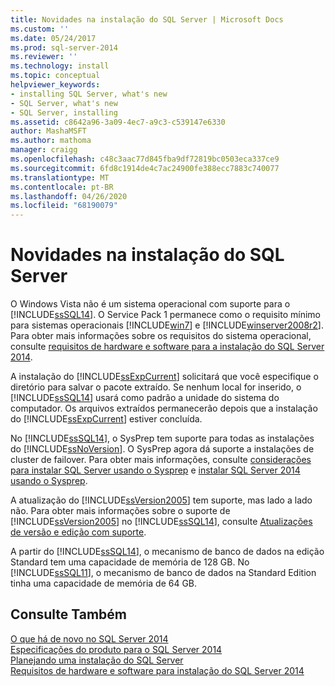 ```yaml
---
title: Novidades na instalação do SQL Server | Microsoft Docs
ms.custom: ''
ms.date: 05/24/2017
ms.prod: sql-server-2014
ms.reviewer: ''
ms.technology: install
ms.topic: conceptual
helpviewer_keywords:
- installing SQL Server, what's new
- SQL Server, what's new
- SQL Server, installing
ms.assetid: c8642a96-3a09-4ec7-a9c3-c539147e6330
author: MashaMSFT
ms.author: mathoma
manager: craigg
ms.openlocfilehash: c48c3aac77d845fba9df72819bc0503eca337ce9
ms.sourcegitcommit: 6fd8c1914de4c7ac24900fe388ecc7883c740077
ms.translationtype: MT
ms.contentlocale: pt-BR
ms.lasthandoff: 04/26/2020
ms.locfileid: "68190079"
---
```

# <a name="what39s-new-in-sql-server-installation"></a>Novidades na instalação do SQL Server
  O Windows Vista não é um sistema operacional com suporte para o [!INCLUDE[ssSQL14](../../includes/sssql14-md.md)]. O Service Pack 1 permanece como o requisito mínimo para sistemas operacionais [!INCLUDE[win7](../../includes/win7-md.md)] e [!INCLUDE[winserver2008r2](../../includes/winserver2008r2-md.md)]. Para obter mais informações sobre os requisitos do sistema operacional, consulte [requisitos de hardware e software para a instalação do SQL Server 2014](hardware-and-software-requirements-for-installing-sql-server.md).  
  
 A instalação do [!INCLUDE[ssExpCurrent](../../includes/ssexpcurrent-md.md)] solicitará que você especifique o diretório para salvar o pacote extraído. Se nenhum local for inserido, o [!INCLUDE[ssSQL14](../../includes/sssql14-md.md)] usará como padrão a unidade do sistema do computador. Os arquivos extraídos permanecerão depois que a instalação do [!INCLUDE[ssExpCurrent](../../includes/ssexpcurrent-md.md)] estiver concluída.  
  
 No [!INCLUDE[ssSQL14](../../includes/sssql14-md.md)], o SysPrep tem suporte para todas as instalações do [!INCLUDE[ssNoVersion](../../includes/ssnoversion-md.md)]. O SysPrep agora dá suporte a instalações de cluster de failover. Para obter mais informações, consulte [considerações para instalar SQL Server usando o Sysprep](../../database-engine/install-windows/considerations-for-installing-sql-server-using-sysprep.md) e [instalar SQL Server 2014 usando o Sysprep](../../database-engine/install-windows/install-sql-server-using-sysprep.md).  
  
 A atualização do [!INCLUDE[ssVersion2005](../../includes/ssversion2005-md.md)] tem suporte, mas lado a lado não. Para obter mais informações sobre o suporte de [!INCLUDE[ssVersion2005](../../includes/ssversion2005-md.md)] no [!INCLUDE[ssSQL14](../../includes/sssql14-md.md)], consulte [Atualizações de versão e edição com suporte](../../database-engine/install-windows/supported-version-and-edition-upgrades.md).  
  
 A partir do [!INCLUDE[ssSQL14](../../includes/sssql14-md.md)], o mecanismo de banco de dados na edição Standard tem uma capacidade de memória de 128 GB. No [!INCLUDE[ssSQL11](../../includes/sssql11-md.md)], o mecanismo de banco de dados na Standard Edition tinha uma capacidade de memória de 64 GB.  
  
## <a name="see-also"></a>Consulte Também  
 [O que há de novo no SQL Server 2014](../what-s-new-in-sql-server-2016.md)   
 [Especificações do produto para o SQL Server 2014](../../../2014/getting-started/sql-server-2014-product-specifications.md)   
 [Planejando uma instalação do SQL Server](../../../2014/sql-server/install/planning-a-sql-server-installation.md)   
 [Requisitos de hardware e software para instalação do SQL Server 2014](hardware-and-software-requirements-for-installing-sql-server.md)  
  
  
